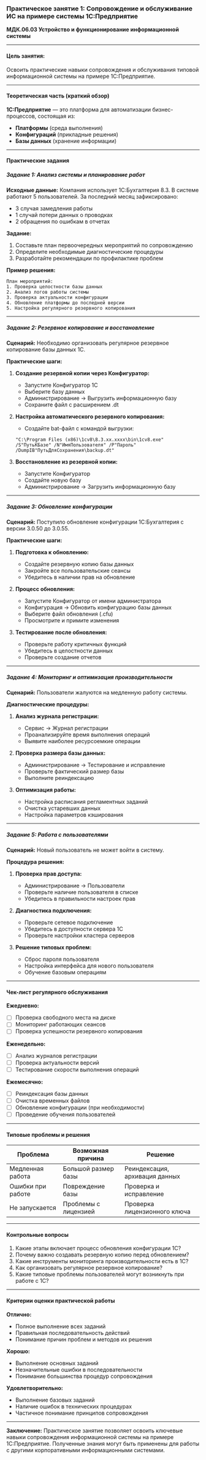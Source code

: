 ### **Практическое занятие 1: Сопровождение и обслуживание ИС на примере системы 1С:Предприятие**
**МДК.06.03 Устройство и функционирование информационной системы**

---

#### **Цель занятия:**
Освоить практические навыки сопровождения и обслуживания типовой информационной системы на примере 1С:Предприятие.

---

#### **Теоретическая часть (краткий обзор)**

**1С:Предприятие** — это платформа для автоматизации бизнес-процессов, состоящая из:
- **Платформы** (среда выполнения)
- **Конфигураций** (прикладные решения)
- **Базы данных** (хранение информации)

---

#### **Практические задания**

##### **Задание 1: Анализ системы и планирование работ**

**Исходные данные:**
Компания использует 1С:Бухгалтерия 8.3. В системе работают 5 пользователей. За последний месяц зафиксировано:
- 3 случая замедления работы
- 1 случай потери данных о проводках
- 2 обращения по ошибкам в отчетах

**Задание:**
1. Составьте план первоочередных мероприятий по сопровождению
2. Определите необходимые диагностические процедуры
3. Разработайте рекомендации по профилактике проблем

**Пример решения:**
```plaintext
План мероприятий:
1. Проверка целостности базы данных
2. Анализ логов работы системы
3. Проверка актуальности конфигурации
4. Обновление платформы до последней версии
5. Настройка регулярного резервного копирования
```

---

##### **Задание 2: Резервное копирование и восстановление**

**Сценарий:**
Необходимо организовать регулярное резервное копирование базы данных 1С.

**Практические шаги:**
1. **Создание резервной копии через Конфигуратор:**
   - Запустите Конфигуратор 1С
   - Выберите базу данных
   - Администрирование → Выгрузить информационную базу
   - Сохраните файл с расширением .dt

2. **Настройка автоматического резервного копирования:**
   - Создайте bat-файл с командой выгрузки:
   ```batch
   "C:\Program Files (x86)\1cv8\8.3.xx.xxxx\bin\1cv8.exe" 
   /S"ПутьКБазе" /N"ИмяПользователя" /P"Пароль" 
   /DumpIB"ПутьДляСохранения\backup.dt"
   ```

3. **Восстановление из резервной копии:**
   - Запустите Конфигуратор
   - Создайте новую базу
   - Администрирование → Загрузить информационную базу

---

##### **Задание 3: Обновление конфигурации**

**Сценарий:**
Поступило обновление конфигурации 1С:Бухгалтерия с версии 3.0.50 до 3.0.55.

**Практические шаги:**
1. **Подготовка к обновлению:**
   - Создайте резервную копию базы данных
   - Закройте все пользовательские сеансы
   - Убедитесь в наличии прав на обновление

2. **Процесс обновления:**
   - Запустите Конфигуратор от имени администратора
   - Конфигурация → Обновить конфигурацию базы данных
   - Выберите файл обновления (.cfu)
   - Просмотрите и примите изменения

3. **Тестирование после обновления:**
   - Проверьте работу критичных функций
   - Убедитесь в целостности данных
   - Проверьте создание отчетов

---

##### **Задание 4: Мониторинг и оптимизация производительности**

**Сценарий:**
Пользователи жалуются на медленную работу системы.

**Диагностические процедуры:**
1. **Анализ журнала регистрации:**
   - Сервис → Журнал регистрации
   - Проанализируйте время выполнения операций
   - Выявите наиболее ресурсоемкие операции

2. **Проверка размера базы данных:**
   - Администрирование → Тестирование и исправление
   - Проверьте фактический размер базы
   - Выполните реиндексацию

3. **Оптимизация работы:**
   - Настройка расписания регламентных заданий
   - Очистка устаревших данных
   - Настройка параметров кэширования

---

##### **Задание 5: Работа с пользователями**

**Сценарий:**
Новый пользователь не может войти в систему.

**Процедура решения:**
1. **Проверка прав доступа:**
   - Администрирование → Пользователи
   - Проверьте наличие пользователя в списке
   - Убедитесь в правильности настроек прав

2. **Диагностика подключения:**
   - Проверьте сетевое подключение
   - Убедитесь в доступности сервера 1С
   - Проверьте настройки кластера серверов

3. **Решение типовых проблем:**
   - Сброс пароля пользователя
   - Настройка интерфейса для нового пользователя
   - Обучение базовым операциям

---

#### **Чек-лист регулярного обслуживания**

**Ежедневно:**
- [ ] Проверка свободного места на диске
- [ ] Мониторинг работающих сеансов
- [ ] Проверка успешности резервного копирования

**Еженедельно:**
- [ ] Анализ журналов регистрации
- [ ] Проверка актуальности версий
- [ ] Тестирование скорости выполнения операций

**Ежемесячно:**
- [ ] Реиндексация базы данных
- [ ] Очистка временных файлов
- [ ] Обновление конфигурации (при необходимости)
- [ ] Проведение обучения пользователей

---

#### **Типовые проблемы и решения**

| Проблема | Возможная причина | Решение |
|----------|-------------------|---------|
| Медленная работа | Большой размер базы | Реиндексация, архивация данных |
| Ошибки при работе | Повреждение базы | Проверка и исправление |
| Не запускается | Проблемы с лицензией | Проверка лицензионного ключа |

---

#### **Контрольные вопросы**

1. Какие этапы включает процесс обновления конфигурации 1С?
2. Почему важно создавать резервную копию перед обновлением?
3. Какие инструменты мониторинга производительности есть в 1С?
4. Как организовать регулярное резервное копирование?
5. Какие типовые проблемы пользователей могут возникнуть при работе с 1С?

---

#### **Критерии оценки практической работы**

**Отлично:**
- Полное выполнение всех заданий
- Правильная последовательность действий
- Понимание причин проблем и методов их решения

**Хорошо:**
- Выполнение основных заданий
- Незначительные ошибки в последовательности
- Понимание большинства процедур сопровождения

**Удовлетворительно:**
- Выполнение базовых заданий
- Наличие ошибок в технических процедурах
- Частичное понимание принципов сопровождения

---

**Заключение:** Практическое занятие позволяет освоить ключевые навыки сопровождения информационной системы на примере 1С:Предприятие. Полученные знания могут быть применены для работы с другими корпоративными информационными системами.
